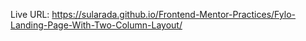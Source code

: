 Live URL: https://sularada.github.io/Frontend-Mentor-Practices/Fylo-Landing-Page-With-Two-Column-Layout/
